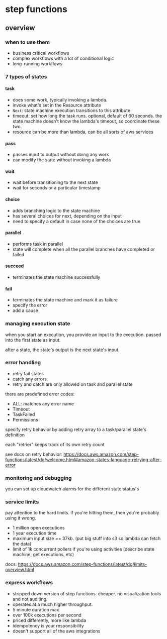 # step functions

## overview

### when to use them
- business critical workflows
- complex workflows with a lot of conditional logic
- long-running workflows

### 7 types of states

#### task
- does some work, typically invoking a lambda. 
- invoke what's set in the Resource attribute
- `Next`: state machine execution transitions to this attribute
- timeout: set how long the task runs. optional, default of 60 seconds. the state machine doesn't know the lambda's timeout, so coordinate these two.
- resource can be more than lambda, can be all sorts of aws services

#### pass
- passes input to output without doing any work
- can modify the state without invoking a lambda


#### wait
- wait before transitioning to the next state
- wait for seconds or a particular timestamp


#### choice
- adds branching logic to the state machine
- has several choices for next, depending on the input
- need to specify a default in case none of the choices are true

#### parallel 
- performs task in parallel
- state will complete when all the parallel branches have completed or failed

#### succeed
- terminates the state machine successfully

#### fail
- terminates the state machine and mark it as failure
- specify the error
- add a cause


### managing execution state
when you start an execution, you provide an input to the execution. passed into the first state as input.

after a state, the state's output is the next state's input.

### error handling
- retry fail states
- catch any errors 
- retry and catch are only allowed on task and parallel state

there are predefined error codes:
- ALL: matches any error name
- Timeout
- TaskFailed
- Permissions

specify retry behavior by adding retry array to a task/parallel state's definition

each "retrier" keeps track of its own retry count

see docs on retry behavior: https://docs.aws.amazon.com/step-functions/latest/dg/welcome.html#amazon-states-language-retrying-after-error


### monitoring and debugging
you can set up cloudwatch alarms for the different state status's

### service limits
pay attention to the hard limits. if you're hitting them, then you're probably using it wrong.

- 1 million open executions
- 1 year execution time
- maximum input size == 37kb. (put big stuff into s3 so lambda can fetch the data)
- limit of 1k concurrent pollers if you're using activities (describe state machine, get executions, etc)

docs: https://docs.aws.amazon.com/step-functions/latest/dg/limits-overview.html

### express workflows
- stripped down version of step functions. cheaper. no visualization tools and not auditing. 
- operates at a much higher throughput.
- 5 minute duration max
- over 100k executions per second
- priced differently, more like lambda
- idempotency is your responsibility
- doesn't support all of the aws integrations